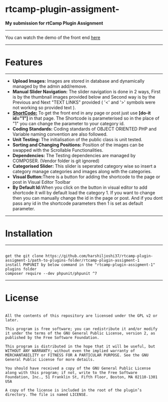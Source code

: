 # rtcamp-plugin-assigment-

<b>My submission for rtCamp Plugin Assignment</b>
<hr />
You can watch the demo of the front end <a href="https://rtcamps-plugin-assigment.000webhostapp.com/slideshow-plugin">here</a>
<hr />
<h1><b>Features</b></h1>
<hr />
<ul>
  <li><b>Upload Images:</b> Images are stored in database and dynamically managed by the admin add/remove.</li>
  <li><b>Manual Slider Navigation:</b> The slider navigation is done in 2 ways, First is by the thumbnail images provided below and Second way is by the Previous and Next "TEXT LINKS" provided ( '<' and '>' symbols were not working so provided text ).</li>
  <li><b><u>ShortCode:</u></b> To get the front end in any page or post just use <b>[do-it id="1"]</b> in that page. The Shortcode is parameterised so in the place of "1" you can change the parameter to your category id.</li>
  <li><b>Coding Standards:</b> Coding standards of OBJECT ORIENTED PHP and Variable naming convention are also followed.</li>
  <li><b>Unit Testing:</b> The initialisation of the public class is unit tested.</li>
  <li><b>Sorting and Changing Positions:</b> Position of the images can be swapped with the Scrollable Functionalities.</li>
  <li><b>Dependencies:</b> The Testing dependencies are managed by COMPOSER. (Vendor folder is git ignored)</li>
  <li><b>Categorised Slider:</b> This slider is seperated category wise so insert a category manage categories and images along with the categories.</li>
  <li><b>Visual Button:</b>There is a button for adding the shortcode to the page or post in Visual Editor Toolbar</li>
  <li><b>By Default Id:</b>When you click on the button in visual editor to add shortcode it will by default load the category 1. If you want to change then you can manually change the id in the page or post. And if you dont pass any id in the shortcode parameters then 1 is set as default parameter.</li>
</ul>
<hr />
<h1><b>Installation</b></h1>
<hr />
<code>
get the git clone https://github.com/harshiljoshi37/rtcamp-plugin-assigment-1/path-to-plugins-folder/rtcamp-plugin-assigment-1
install PHPUNIT by below command in the "rtcamp-plugin-assigment-1" plugins folder
composer require --dev phpunit/phpunit ^7
</code>
<hr />
<h1><b>License</b></h1>
<code>
All the contents of this repository are licensed under the GPL v2 or later.<br />
This program is free software; you can redistribute it and/or modify it under the terms of the GNU General Public License, version 2, as published by the Free Software Foundation.<br />
This program is distributed in the hope that it will be useful, but WITHOUT ANY WARRANTY; without even the implied warranty of MERCHANTABILITY or FITNESS FOR A PARTICULAR PURPOSE. See the GNU General Public License for more details.<br />
You should have received a copy of the GNU General Public License along with this program; if not, write to the Free Software Foundation, Inc., 51 Franklin St, Fifth Floor, Boston, MA 02110-1301 USA<br />
A copy of the license is included in the root of the plugin’s directory. The file is named LICENSE.
</code>
